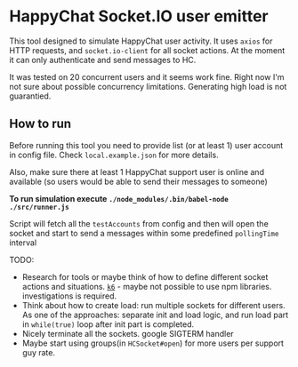 # HappyChat Socket.IO user emitter

This tool designed to simulate HappyChat user activity. It uses `axios` for HTTP requests, and `socket.io-client` for all socket actions. At the moment it can only authenticate and send messages to HC. 

It was tested on 20 concurrent users and it seems work fine. Right now I'm not sure about possible concurrency limitations. Generating high load is not guarantied.

## How to run

Before running this tool you need to provide list (or at least 1) user account in config file. Check `local.example.json` for more details.

Also, make sure there at least 1 HappyChat support user is online and available (so users would be able to send their messages to someone)

**To run simulation execute `./node_modules/.bin/babel-node ./src/runner.js`**

Script will fetch all the `testAccounts` from config and then will open the socket and start to send a messages within some predefined `pollingTime` interval

TODO:

- Research for tools or maybe think of how to define different socket actions and situations. [`k6`](https://github.com/loadimpact/k6) - maybe not possible to use npm libraries. investigations is required.
- Think about how to create load: run multiple sockets for different users. As one of the approaches: separate init and load logic, and run load part in `while(true)` loop after init part is completed.
- Nicely terminate all the sockets. google SIGTERM handler
- Maybe start using groups(in `HCSocket#open`) for more users per support guy rate.
